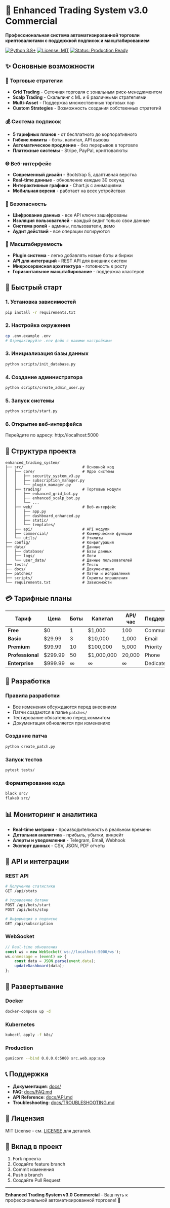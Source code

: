 # 🚀 Enhanced Trading System v3.0 Commercial

**Профессиональная система автоматизированной торговли криптовалютами с поддержкой подписок и масштабированием**

[![Python 3.8+](https://img.shields.io/badge/python-3.8+-blue.svg)](https://www.python.org/downloads/)
[![License: MIT](https://img.shields.io/badge/License-MIT-yellow.svg)](https://opensource.org/licenses/MIT)
[![Status: Production Ready](https://img.shields.io/badge/status-production%20ready-green.svg)](https://github.com)

## ✨ Основные возможности

### 🎯 **Торговые стратегии**
- **Grid Trading** - Сеточная торговля с зональным риск-менеджментом
- **Scalp Trading** - Скальпинг с ML и 6 различными стратегиями
- **Multi-Asset** - Поддержка множественных торговых пар
- **Custom Strategies** - Возможность создания собственных стратегий

### 💰 **Система подписок**
- **5 тарифных планов** - от бесплатного до корпоративного
- **Гибкие лимиты** - боты, капитал, API вызовы
- **Автоматическое продление** - без перерывов в торговле
- **Платежные системы** - Stripe, PayPal, криптовалюты

### 🌐 **Веб-интерфейс**
- **Современный дизайн** - Bootstrap 5, адаптивная верстка
- **Real-time данные** - обновление каждые 30 секунд
- **Интерактивные графики** - Chart.js с анимациями
- **Мобильная версия** - работает на всех устройствах

### 🔐 **Безопасность**
- **Шифрование данных** - все API ключи зашифрованы
- **Изоляция пользователей** - каждый видит только свои данные
- **Система ролей** - админы, пользователи, демо
- **Аудит действий** - все операции логируются

### 🔌 **Масштабируемость**
- **Plugin система** - легко добавлять новые боты и биржи
- **API для интеграций** - REST API для внешних систем
- **Микросервисная архитектура** - готовность к росту
- **Горизонтальное масштабирование** - поддержка кластеров

## 🚀 Быстрый старт

### 1. Установка зависимостей
```bash
pip install -r requirements.txt
```

### 2. Настройка окружения
```bash
cp .env.example .env
# Отредактируйте .env файл с вашими настройками
```

### 3. Инициализация базы данных
```bash
python scripts/init_database.py
```

### 4. Создание администратора
```bash
python scripts/create_admin_user.py
```

### 5. Запуск системы
```bash
python scripts/start.py
```

### 6. Открытие веб-интерфейса
Перейдите по адресу: http://localhost:5000

## 📁 Структура проекта

```
enhanced_trading_system/
├── src/                          # Основной код
│   ├── core/                     # Ядро системы
│   │   ├── security_system_v3.py
│   │   ├── subscription_manager.py
│   │   └── plugin_manager.py
│   ├── trading/                  # Торговые модули
│   │   ├── enhanced_grid_bot.py
│   │   ├── enhanced_scalp_bot.py
│   │   └── ...
│   ├── web/                      # Веб-интерфейс
│   │   ├── app.py
│   │   ├── dashboard_enhanced.py
│   │   ├── static/
│   │   └── templates/
│   ├── api/                      # API модули
│   ├── commercial/               # Коммерческие функции
│   └── utils/                    # Утилиты
├── config/                       # Конфигурация
├── data/                         # Данные
│   ├── database/                 # Базы данных
│   ├── logs/                     # Логи
│   └── user_data/                # Данные пользователей
├── tests/                        # Тесты
├── docs/                         # Документация
├── patches/                      # Патчи и исправления
├── scripts/                      # Скрипты управления
└── requirements.txt              # Зависимости
```

## 💳 Тарифные планы

| Тариф | Цена | Боты | Капитал | API/час | Поддержка |
|-------|------|------|---------|---------|-----------|
| **Free** | $0 | 1 | $1,000 | 100 | Community |
| **Basic** | $29.99 | 3 | $10,000 | 1,000 | Email |
| **Premium** | $99.99 | 10 | $100,000 | 5,000 | Priority |
| **Professional** | $299.99 | 50 | $1,000,000 | 20,000 | Phone |
| **Enterprise** | $999.99 | ∞ | ∞ | ∞ | Dedicated |

## 🔧 Разработка

### Правила разработки
- Все изменения обсуждаются перед внесением
- Патчи создаются в папке `patches/`
- Тестирование обязательно перед коммитом
- Документация обновляется при изменениях

### Создание патча
```bash
python create_patch.py
```

### Запуск тестов
```bash
pytest tests/
```

### Форматирование кода
```bash
black src/
flake8 src/
```

## 📊 Мониторинг и аналитика

- **Real-time метрики** - производительность в реальном времени
- **Детальная аналитика** - прибыль, убытки, винрейт
- **Алерты и уведомления** - Telegram, Email, Webhook
- **Экспорт данных** - CSV, JSON, PDF отчеты

## 🔌 API и интеграции

### REST API
```bash
# Получение статистики
GET /api/stats

# Управление ботами
POST /api/bots/start
POST /api/bots/stop

# Информация о подписке
GET /api/subscription
```

### WebSocket
```javascript
// Real-time обновления
const ws = new WebSocket('ws://localhost:5000/ws');
ws.onmessage = (event) => {
    const data = JSON.parse(event.data);
    updateDashboard(data);
};
```

## 🚀 Развертывание

### Docker
```bash
docker-compose up -d
```

### Kubernetes
```bash
kubectl apply -f k8s/
```

### Production
```bash
gunicorn --bind 0.0.0.0:5000 src.web.app:app
```

## 📞 Поддержка

- **Документация**: [docs/](docs/)
- **FAQ**: [docs/FAQ.md](docs/FAQ.md)
- **API Reference**: [docs/API.md](docs/API.md)
- **Troubleshooting**: [docs/TROUBLESHOOTING.md](docs/TROUBLESHOOTING.md)

## 📄 Лицензия

MIT License - см. [LICENSE](LICENSE) для деталей.

## 🤝 Вклад в проект

1. Fork проекта
2. Создайте feature branch
3. Commit изменения
4. Push в branch
5. Создайте Pull Request

---

**Enhanced Trading System v3.0 Commercial** - Ваш путь к профессиональной автоматизированной торговле! 🚀
